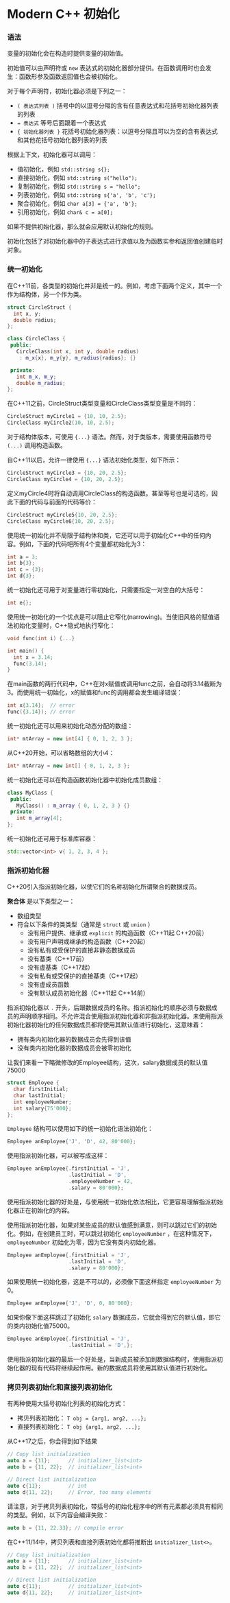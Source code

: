 # Modern C++ 初始化

### 语法

变量的初始化会在构造时提供变量的初始值。

初始值可以由声明符或 `new` 表达式的初始化器部分提供。在函数调用时也会发生：函数形参及函数返回值也会被初始化。

对于每个声明符，初始化器必须是下列之一：

- `( 表达式列表 )` 括号中的以逗号分隔的含有任意表达式和花括号初始化器列表的列表
- `= 表达式` 等号后面跟着一个表达式
- `{ 初始化器列表 }` 花括号初始化器列表：以逗号分隔且可以为空的含有表达式和其他花括号初始化器列表的列表

根据上下文，初始化器可以调用：

- 值初始化，例如 `std::string s{};`
- 直接初始化，例如 `std::string s("hello");`
- 复制初始化，例如 `std::string s = "hello";`
- 列表初始化，例如 `std::string s{'a', 'b', 'c'};`
- 聚合初始化，例如 `char a[3] = {'a', 'b'};`
- 引用初始化，例如 `char& c = a[0];`

如果不提供初始化器，那么就会应用默认初始化的规则。

初始化包括了对初始化器中的子表达式进行求值以及为函数实参和返回值创建临时对象。

### 统一初始化

在C++11前，各类型的初始化并非是统一的。例如，考虑下面两个定义，其中一个作为结构体，另一个作为类。

```cpp
struct CircleStruct {
  int x, y;
  double radius;
};

class CircleClass {
 public:
   CircleClass(int x, int y, double radius)
    : m_x{x}, m_y{y}, m_radius{radius}; {}

 private:
   int m_x, m_y;
   double m_radius;
};
```

在C++11之前，CircleStruct类型变量和CircleClass类型变量是不同的：

```cpp
CircleStruct myCircle1 = {10, 10, 2.5};
CircleClass myCircle2(10, 10, 2.5);
```

对于结构体版本，可使用 `{...}` 语法。然而，对于类版本，需要使用函数符号 `(...)` 调用构造函数。

自C++11以后，允许一律使用 `{...}` 语法初始化类型，如下所示：

```cpp
CircleStruct myCircle3 = {10, 20, 2.5};
CircleClass myCircle4 = {10, 20, 2.5};
```

定义myCircle4时将自动调用CircleClass的构造函数。甚至等号也是可选的，因此下面的代码与前面的代码等价：

```cpp
CircleStruct myCircle5{10, 20, 2.5};
CircleClass myCircle6{10, 20, 2.5};
```

使用统一初始化并不局限于结构体和类，它还可以用于初始化C++中的任何内容。例如，下面的代码吧所有4个变量都初始化为3：
```cpp
int a = 3;
int b{3};
int c = {3};
int d{3};
```

统一初始化还可用于对变量进行零初始化，只需要指定一对空白的大括号：

```cpp
int e{};
```

使用统一初始化的一个优点是可以阻止它窄化(narrowing)。当使旧风格的赋值语法初始化变量时，C++隐式地执行窄化：

```cpp
void func(int i) {...}

int main() {
  int x = 3.14;
  func(3.14);
}
```

在main函数的两行代码中，C++在对x赋值或调用func之前，会自动将3.14截断为3。而使用统一初始化，x的赋值和func的调用都会发生编译错误：

```cpp
int x{3.14};  // error
func({3.14}); // error
```

统一初始化还可以用来初始化动态分配的数组：

```cpp
int* mtArray = new int[4] { 0, 1, 2, 3 };
```

从C++20开始，可以省略数组的大小4：

```cpp
int* mtArray = new int[] { 0, 1, 2, 3 };
```

统一初始化还可以在构造函数初始化器中初始化成员数组：

```cpp
class MyClass {
 public:
   MyClass() : m_array { 0, 1, 2, 3 } {}
 private:
   int m_array[4];
};
```

统一初始化还可用于标准库容器：

```cpp
std::vector<int> v{ 1, 2, 3, 4 };
```

### 指派初始化器

C++20引入指派初始化器，以使它们的名称初始化所谓聚合的数据成员。

**聚合体** 是以下类型之一：

- 数组类型
- 符合以下条件的类类型（通常是 `struct` 或 `union` ）
  - 没有用户提供、继承或 `explicit` 的构造函数（C++11起 C++20前）
  - 没有用户声明或继承的构造函数（C++20起）
  - 没有私有或受保护的直接非静态数据成员
  - 没有基类（C++17前）
  - 没有虚基类（C++17起）
  - 没有私有或受保护的直接基类（C++17起）
  - 没有虚成员函数
  - 没有默认成员初始化器（C++11起 C++14前）

指派初始化器以 `.` 开头，后跟数据成员的名称。指派初始化的顺序必须与数据成员的声明顺序相同。不允许混合使用指派初始化器和非指派初始化器。未使用指派初始化器初始化的任何数据成员都将使用其默认值进行初始化，这意味着：

- 拥有类内初始化器的数据成员会先得到该值
- 没有类内初始化器的数据成员会被零初始化

让我们来看一下略微修改的Employee结构，这次，salary数据成员的默认值75000

```cpp
struct Employee {
  char firstInitial;
  char lastInitial;
  int employeeNumber;
  int salary{75'000};
};
```

`Employee` 结构可以使用如下的统一初始化语法初始化：

```cpp
Employee anEmployee{'J', 'D', 42, 80'000};
```

使用指派初始化器，可以被写成这样：

```cpp
Employee anEmployee{.firstInitial = 'J',
                    .lastInitial = 'D',
                    .employeeNumber = 42,
                    .salary = 80'000};
```

使用指派初始化器的好处是，与使用统一初始化依法相比，它更容易理解指派初始化器正在初始化的内容。

使用指派初始化器，如果对某些成员的默认值感到满意，则可以跳过它们的初始化。例如，在创建员工时，可以跳过初始化 `employeeNumber` ，在这种情况下，`employeeNumber` 初始化为零，因为它没有类内初始化器。

```cpp
Employee anEmployee{.firstInitial = 'J',
                    .lastInitial = 'D',
                    .salary = 80'000};
```

如果使用统一初始化器，这是不可以的，必须像下面这样指定 `employeeNumber` 为0。

```cpp
Employee anEmployee{'J', 'D', 0, 80'000};
```

如果你像下面这样跳过了初始化 `salary` 数据成员，它就会得到它的默认值，即它的类内初始化值75000。

```cpp
Employee anEmployee{.firstInitial = 'J',
                    .lastInitial = 'D',};
```

使用指派初始化器的最后一个好处是，当新成员被添加到数据结构时，使用指派初始化器的现有代码将继续起作用。新的数据成员将使用其默认值进行初始化。

### 拷贝列表初始化和直接列表初始化

有两种使用大括号初始化列表的初始化方式：

- 拷贝列表初始化： `T obj = {arg1, arg2, ...};`
- 直接列表初始化： `T obj {arg1, arg2, ...};`

从C++17之后，你会得到如下结果

```cpp
// Copy list initialization
auto a = {11};      // initializer_list<int>
auto b = {11, 22};  // initializer_list<int>

// Direct list initialization
auto c{11};         // int
auto d{11, 22};     // Error, too many elements
```

请注意，对于拷贝列表初始化，带括号的初始化程序中的所有元素都必须具有相同的类型。例如，以下内容会编译失败：

```cpp
auto b = {11, 22.33}; // compile error
```

在C++11/14中，拷贝列表和直接列表初始化都将推断出 `initializer_list<>`。

```cpp
// Copy list initialization
auto a = {11};      // initializer_list<int>
auto b = {11, 22};  // initializer_list<int>

// Direct list initialization
auto c{11};         // initializer_list<int>
auto d{11, 22};     // initializer_list<int>
```
